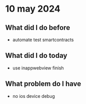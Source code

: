 # 10 may 2024
## What did I do before
- automate test smartcontracts

## What did I do today
- use inappwebview finish

## What problem do I have
- no ios device debug



